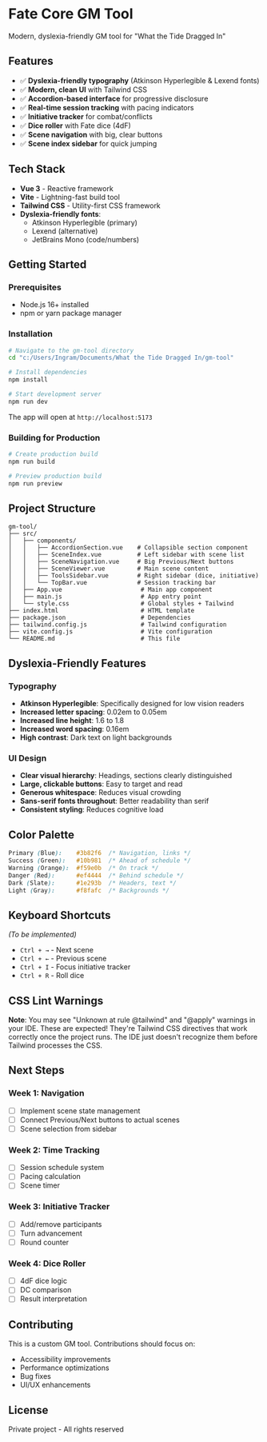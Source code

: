 # Fate Core GM Tool

Modern, dyslexia-friendly GM tool for "What the Tide Dragged In"

## Features

- ✅ **Dyslexia-friendly typography** (Atkinson Hyperlegible & Lexend fonts)
- ✅ **Modern, clean UI** with Tailwind CSS
- ✅ **Accordion-based interface** for progressive disclosure
- ✅ **Real-time session tracking** with pacing indicators
- ✅ **Initiative tracker** for combat/conflicts
- ✅ **Dice roller** with Fate dice (4dF)
- ✅ **Scene navigation** with big, clear buttons
- ✅ **Scene index sidebar** for quick jumping

## Tech Stack

- **Vue 3** - Reactive framework
- **Vite** - Lightning-fast build tool
- **Tailwind CSS** - Utility-first CSS framework
- **Dyslexia-friendly fonts**:
  - Atkinson Hyperlegible (primary)
  - Lexend (alternative)
  - JetBrains Mono (code/numbers)

## Getting Started

### Prerequisites

- Node.js 16+ installed
- npm or yarn package manager

### Installation

```bash
# Navigate to the gm-tool directory
cd "c:/Users/Ingram/Documents/What the Tide Dragged In/gm-tool"

# Install dependencies
npm install

# Start development server
npm run dev
```

The app will open at `http://localhost:5173`

### Building for Production

```bash
# Create production build
npm run build

# Preview production build
npm run preview
```

## Project Structure

```
gm-tool/
├── src/
│   ├── components/
│   │   ├── AccordionSection.vue    # Collapsible section component
│   │   ├── SceneIndex.vue          # Left sidebar with scene list
│   │   ├── SceneNavigation.vue     # Big Previous/Next buttons
│   │   ├── SceneViewer.vue         # Main scene content
│   │   ├── ToolsSidebar.vue        # Right sidebar (dice, initiative)
│   │   └── TopBar.vue              # Session tracking bar
│   ├── App.vue                      # Main app component
│   ├── main.js                      # App entry point
│   └── style.css                    # Global styles + Tailwind
├── index.html                       # HTML template
├── package.json                     # Dependencies
├── tailwind.config.js               # Tailwind configuration
├── vite.config.js                   # Vite configuration
└── README.md                        # This file
```

## Dyslexia-Friendly Features

### Typography
- **Atkinson Hyperlegible**: Specifically designed for low vision readers
- **Increased letter spacing**: 0.02em to 0.05em
- **Increased line height**: 1.6 to 1.8
- **Increased word spacing**: 0.16em
- **High contrast**: Dark text on light backgrounds

### UI Design
- **Clear visual hierarchy**: Headings, sections clearly distinguished
- **Large, clickable buttons**: Easy to target and read
- **Generous whitespace**: Reduces visual crowding
- **Sans-serif fonts throughout**: Better readability than serif
- **Consistent styling**: Reduces cognitive load

## Color Palette

```css
Primary (Blue):    #3b82f6  /* Navigation, links */
Success (Green):   #10b981  /* Ahead of schedule */
Warning (Orange):  #f59e0b  /* On track */
Danger (Red):      #ef4444  /* Behind schedule */
Dark (Slate):      #1e293b  /* Headers, text */
Light (Gray):      #f8fafc  /* Backgrounds */
```

## Keyboard Shortcuts

*(To be implemented)*

- `Ctrl + →` - Next scene
- `Ctrl + ←` - Previous scene
- `Ctrl + I` - Focus initiative tracker
- `Ctrl + R` - Roll dice

## CSS Lint Warnings

**Note**: You may see "Unknown at rule @tailwind" and "@apply" warnings in your IDE. These are expected! They're Tailwind CSS directives that work correctly once the project runs. The IDE just doesn't recognize them before Tailwind processes the CSS.

## Next Steps

### Week 1: Navigation
- [ ] Implement scene state management
- [ ] Connect Previous/Next buttons to actual scenes
- [ ] Scene selection from sidebar

### Week 2: Time Tracking
- [ ] Session schedule system
- [ ] Pacing calculation
- [ ] Scene timer

### Week 3: Initiative Tracker
- [ ] Add/remove participants
- [ ] Turn advancement
- [ ] Round counter

### Week 4: Dice Roller
- [ ] 4dF dice logic
- [ ] DC comparison
- [ ] Result interpretation

## Contributing

This is a custom GM tool. Contributions should focus on:
- Accessibility improvements
- Performance optimizations
- Bug fixes
- UI/UX enhancements

## License

Private project - All rights reserved
